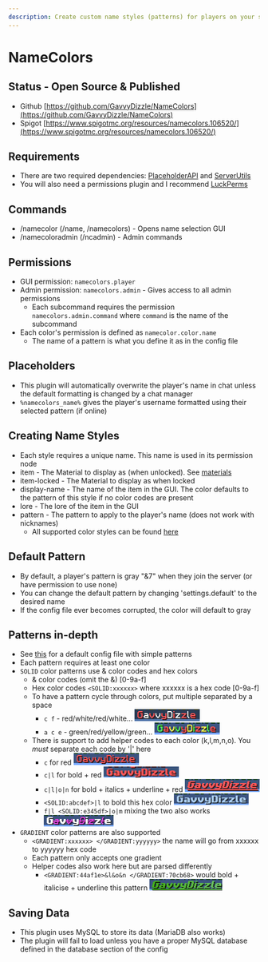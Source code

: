 ```yaml
---
description: Create custom name styles (patterns) for players on your server!
---
```


# NameColors

## Status - Open Source & Published

* Github [https://github.com/GavvyDizzle/NameColors](https://github.com/GavvyDizzle/NameColors)
* Spigot [https://www.spigotmc.org/resources/namecolors.106520/](https://www.spigotmc.org/resources/namecolors.106520/)

## Requirements

* There are two required dependencies: [PlaceholderAPI](https://www.spigotmc.org/resources/placeholderapi.6245/) and [ServerUtils](https://www.spigotmc.org/resources/serverutils.106515/)
* You will also need a permissions plugin and I recommend [LuckPerms](https://luckperms.net/)

## Commands

* /namecolor (/name, /namecolors) - Opens name selection GUI
* /namecoloradmin (/ncadmin) - Admin commands

## Permissions

* GUI permission: `namecolors.player`
* Admin permission: `namecolors.admin` - Gives access to all admin permissions
  * Each subcommand requires the permission `namecolors.admin.command` where `command` is the name of the subcommand
* Each color's permission is defined as `namecolor.color.name`
  * The name of a pattern is what you define it as in the config file

## Placeholders

* This plugin will automatically overwrite the player's name in chat unless the default formatting is changed by a chat manager
* `%namecolors_name%` gives the player's username formatted using their selected pattern (if online)

## Creating Name Styles

* Each style requires a unique name. This name is used in its permission node
* item - The Material to display as (when unlocked). See [materials](https://minecraft-ids.grahamedgecombe.com/)
* item-locked - The Material to display as when locked
* display-name - The name of the item in the GUI. The color defaults to the pattern of this style if no color codes are present
* lore - The lore of the item in the GUI
* pattern - The pattern to apply to the player's name (does not work with nicknames)
  * All supported color styles can be found [here](https://www.spigotmc.org/resources/serverutils.106515/)

## Default Pattern

* By default, a player's pattern is gray "&7" when they join the server (or have permission to use none)
* You can change the default pattern by changing 'settings.default' to the desired name
* If the config file ever becomes corrupted, the color will default to gray

## Patterns in-depth

* See [this](https://github.com/GavvyDizzle/NameColors/blob/master/examples/default\_config.yml) for a default config file with simple patterns
* Each pattern requires at least one color
* `SOLID` color patterns use & color codes and hex colors
  * & color codes (omit the &) \[0-9a-f]
  * Hex color codes `<SOLID:xxxxxx>` where xxxxxx is a hex code \[0-9a-f]
  * To have a pattern cycle through colors, put multiple separated by a space
    * `c f` - red/white/red/white... ![](.gitbook/assets/image.png)
    * `a c e` - green/red/yellow/green... ![](<.gitbook/assets/image (1).png>)
  * There is support to add helper codes to each color (k,l,m,n,o). You _must_ separate each code by '|' here
    * `c` for red ![](<.gitbook/assets/image (2).png>)
    * `c|l` for bold + red ![](<.gitbook/assets/image (3).png>)
    * `c|l|o|n` for bold + italics + underline + red ![](<.gitbook/assets/image (4).png>)
    * `<SOLID:abcdef>|l` to bold this hex color ![](<.gitbook/assets/image (5).png>)
    * `f|l <SOLID:e345df>|o|m` mixing the two also works ![](<.gitbook/assets/image (6).png>)
* `GRADIENT` color patterns are also supported
  * `<GRADIENT:xxxxxx> </GRADIENT:yyyyyy>` the name will go from xxxxxx to yyyyyy hex code
  * Each pattern only accepts one gradient
  * Helper codes also work here but are parsed differently
    * `<GRADIENT:44af1e>&l&o&n </GRADIENT:70cb68>` would bold + italicise + underline this pattern ![](<.gitbook/assets/image (7).png>)

## Saving Data

* This plugin uses MySQL to store its data (MariaDB also works)
* The plugin will fail to load unless you have a proper MySQL database defined in the database section of the config
